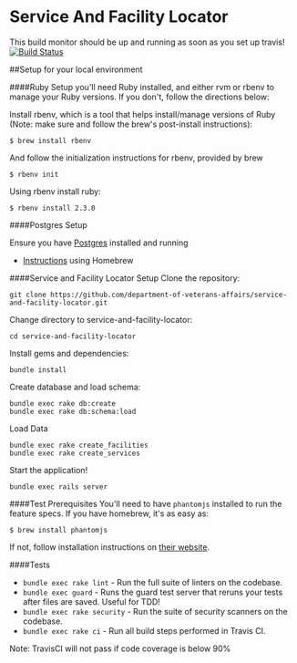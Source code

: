 # Service And Facility Locator

This build monitor should be up and running as soon as you set up travis!
[![Build Status](https://travis-ci.org/department-of-veterans-affairs/service-and-facility-locator.svg?branch=master)](https://travis-ci.org/department-of-veterans-affairs/service-and-facility-locator)

##Setup for your local environment

####Ruby Setup
you'll need Ruby installed, and either rvm or rbenv to manage your Ruby versions.
If you don't, follow the directions below:

Install rbenv, which is a tool that helps install/manage versions of Ruby (Note: make sure and follow the brew's post-install instructions):

```
$ brew install rbenv
```

And follow the initialization instructions for rbenv, provided by brew

```
$ rbenv init
```

Using rbenv install ruby:

```
$ rbenv install 2.3.0
```

####Postgres Setup

Ensure you have [Postgres](http://www.postgresql.org/) installed and running

   * [Instructions](http://www.moncefbelyamani.com/how-to-install-postgresql-on-a-mac-with-homebrew-and-lunchy/) using Homebrew
   
####Service and Facility Locator Setup
Clone the repository:

```
git clone https://github.com/department-of-veterans-affairs/service-and-facility-locator.git
```

Change directory to service-and-facility-locator:

```
cd service-and-facility-locator
```

Install gems and dependencies:

``` 
bundle install
```

Create database and load schema:

```
bundle exec rake db:create 
bundle exec rake db:schema:load
```

Load Data

```
bundle exec rake create_facilities
bundle exec rake create_services
```

Start the application!

```
bundle exec rails server
```

####Test Prerequisites
You'll need to have `phantomjs` installed to run the feature specs. If you have homebrew, it's as easy as:

```
$ brew install phantomjs
```

If not, follow installation instructions on [their website](http://phantomjs.org/).

####Tests
- `bundle exec rake lint` - Run the full suite of linters on the codebase.
- `bundle exec guard` - Runs the guard test server that reruns your tests after files are saved. Useful for TDD!
- `bundle exec rake security` - Run the suite of security scanners on the codebase.
- `bundle exec rake ci` - Run all build steps performed in Travis CI.

Note: TravisCI will not pass if code coverage is below 90%